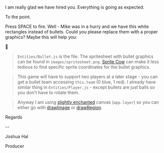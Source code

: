 I am really glad we have hired you. Everything is going as expected.

To the point.

Press SPACE to fire. Well  - Mike was in a hurry and we have this white rectangles instead of bullets.
Could you please replace them with a proper graphics? Maybe this will help you:

:email: 

> `Entities/Bullet.js` is the file. The spritesheet with bullet graphics can be found in `images/spritesheet.png`. [Sprite Cow](http://www.spritecow.com/) can make it less tedious to find specific sprite coordinates for the bullet graphics.

> This game will have to support two players at a later stage - you can get a bullet team accessing `this.team` (0 blue, 1 red). I already have similar thing in `Entities/Player.js` - except bullets are just balls so you don't have to rotate them.

> Anyway I am using [slightly enchanted](http://canvasquery.com/basics) canvas (`app.layer`) so you can either go with [drawImage](http://tutorials.jenkov.com/html5-canvas/images.html#drawing-parts-of-images) or [drawRegion](http://canvasquery.com/drawRegion).

Regards

\-\-

Joshua Hal

Producer